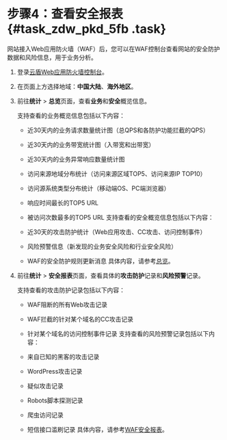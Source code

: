 # 步骤4：查看安全报表 {#task_zdw_pkd_5fb .task}

网站接入Web应用防火墙（WAF）后，您可以在WAF控制台查看网站的安全防护数据和风险信息，用于业务分析。

1.  登录[云盾Web应用防火墙控制台](https://yundun.console.aliyun.com/?p=waf)。 
2.  在页面上方选择地域：**中国大陆**、**海外地区**。 
3.  前往**统计** \> **总览**页面，查看**业务**和**安全**概览信息。 

    支持查看的业务概览信息包括以下内容：

    -   近30天内的业务请求数量统计图（总QPS和各防护功能拦截的QPS）
    -   近30天内的业务带宽统计图（入带宽和出带宽）
    -   近30天内的业务异常响应数量统计图
    -   访问来源地域分布统计（访问来源区域TOP5、访问来源IP TOP10）
    -   访问源系统类型分布统计（移动端OS、PC端浏览器）
    -   响应时间最长的TOP5 URL
    -   被访问次数最多的TOP5 URL
    支持查看的安全概览信息包括以下内容：

    -   近30天的攻击防护统计（Web应用攻击、CC攻击、访问控制事件）
    -   风险预警信息（新发现的业务安全风险和行业安全风险）
    -   WAF的安全防护规则更新消息
    具体内容，请参考[总览](../../../../../cn.zh-CN/用户指南/防护统计/业务和安全总览.md#)。

4.  前往**统计** \> **安全报表**页面，查看具体的**攻击防护**记录和**风险预警**记录。 

    支持查看的攻击防护记录包括以下内容：

    -   WAF阻断的所有Web攻击记录
    -   WAF拦截的针对某个域名的CC攻击记录
    -   针对某个域名的访问控制事件记录
    支持查看的风险预警记录包括以下内容：

    -   来自已知的黑客的攻击记录
    -   WordPress攻击记录
    -   疑似攻击记录
    -   Robots脚本探测记录
    -   爬虫访问记录
    -   短信接口滥刷记录
    具体内容，请参考[WAF安全报表](../../../../../cn.zh-CN/用户指南/防护统计/WAF安全报表.md#)。


